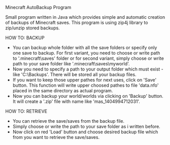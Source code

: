 Minecraft AutoBackup Program

Small program written in Java which provides simple and automatic creation of backups of Minecraft saves.
This program is using zip4j library to zip/unzip stored backups.

HOW TO: BACKUP
- You can backup whole folder with all the save folders or specify only one save to backup. For first variant,
you need to choose or write path to '.minecraft\saves' folder or for second variant, 
simply choose or write path to your save folder like '.minecraft\saves\myworld'.
- Now you need to specify a path to your output folder which must exist - like 'C:\Backups'. There will be stored all
your backup files.
- If you want to keep those upper pathes for next uses, click on 'Save' button. This function will write upper choosed 
pathes to file 'data.nfo' placed in the same directory as actual program.
- Now you can backup your world/worlds via clicking on 'Backup' button. 
It will create a '.zip' file with name like 'mas_1404994712031'.

HOW TO: RETRIEVE
- You can retrieve the save/saves from the backup file.
- Simply choose or write the path to your save folder as i written before.
- Now click on red 'Load' button and choose desired backup file which from you want to retrieve the save/saves.
